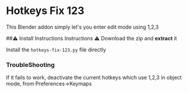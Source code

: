 # Hotkeys Fix 123

This Blender addon simply let's you enter edit mode using 1,2,3 


##⚠️ Install Instructions Instructions ⚠️
Download the zip and **extract** it 

Install the `hotkeys-fix-123.py` file directly

### TroubleShooting 
If it fails to work, deactivate the current hotkeys which  use 1,2,3 in object mode, from Preferences->Keymaps
